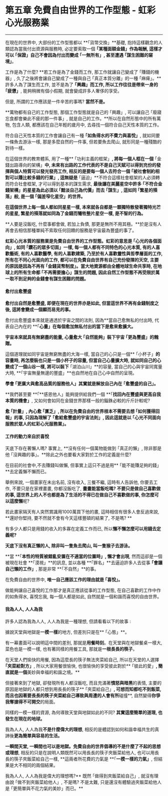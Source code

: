 # 第五章 免費自由世界的工作型態 - 虹彩心光服務業

---

在現在的世界中, 大部份的工作型態都以 **｢貨幣交換」**基礎, 抱持這樣觀念的人類認為當我付出資源與服務時, 必定要索取一個 **｢某種面額金錢」**作為報酬, 這樣才可以** ｢保證」**自己不會因為付出而變成 **｢一無所有」**,  甚至遭遇** ｢謀生困難的窘境」**。

工作是為了什麼? **若工作是為了金錢而工作, 那工作就讓自己變成了 ｢賺錢的機器」, 久了之後將會讓自己變成了一種與自己 ｢真正本質分離」的一種 ｢麻痺」。**許多人為了謀生而工作, 並不是為了 **｢興趣」**而工作, 所以工作往往是帶來一身的** ｢疲憊」**, 能夠稍微有個小假期, 就會變成許多人奢侈的享受。

但是, 所謂的工作應該是一件辛苦的事嗎? **當然不是。**

**萬物都有自己的工作型態, 那個工作型態就是自己的 ｢興趣」, 可以讓自己  ｢廢寢忘食都會樂此不疲的那一件事」, 就是自己的工作。**所以在自然形態中的所有萬物, 包含人類, 都應該在自己年輕的歲月中, 去尋找一個符合自己天性本質的工作。

符合自己天性本質的工作會讓自己有一種 **｢如魚得水的不費力與喜悅」**, 就如同要一條魚去游泳一樣, 那是多麼自然的一件事, 但若要魚去爬山, 就形同是一種殘酷的對待一樣。

在這個世界的教育體系, 用了一種** ｢功利主義的框架」**, 將每一個人框在一個** ｢金錢出路導向的架構」**中, 未來有出路的工作代表的不是自己天賦可以得到充份的發揮與個人特質可以發光發亮工作, 相反的是要每一個人去符合一個 **｢被社會制約相對可以賺比較多錢的行業」**, 這無疑是** ｢逼迫」**不符合這樣社會框架的人必須轉而符合社會框架, 才可以得到基本的謀生需求, **最後讓在美麗星空中許多 ｢不符合金錢架構」的星星為此必須以  ｢黯淡自己為代價」而去 ｢謀生」, 這如同 ｢繁星的殞落」般, 是一個 ｢偏差窄化星空」的世界。**

**在這個世界上每一個人都如同星星一樣, 本來就各自都是一顆獨特散發著獨特光芒的星星, 繁星的殞落就如同為了金錢而犧牲整片星空一樣, 是不智的行為。**

**人要是沒飯吃, 什麼事都會做, 若加上負債, 那更是無所不用其極。**於是沒有人再會去相信那種單純不索取任何回饋的服務是宇宙最為豐盛的事了。

**虹彩心光本質的服務業是免費自由世界的工作型態。**虹彩的意思是 ｢**心光的各個面向**」, 如同 **｢鑽石的眾多切面」**一樣, 每一個人都有不同特色的心光本質, 有的人喜歡藝術, 有的人喜歡醫學, 有的人喜歡建築, 乃至於有人喜歡靈性與哲學層面的工作, **所有在不同心光面向的工作, 都可以在免費自由世界有自己充份發揮的天空, 主要的原因是因為不再有 ｢金錢貨幣制度」**。當大地資源都由全體地球生命共享時, 在地球上的所有生命都** ｢不再需要擔心」謀生的問題**, 因此自然工作型態**不再受限於萬一取不到足夠的金錢會有謀生困難的問題。**

#### 愈付出愈豐盛

**愈付出自然是愈豐盛, 即便在現在的世界亦是如此, 但當這世界不再有金錢制度之後, 這將會變成一個顯而易見的事。**

愈付出愈豐盛本來就是通透於宇宙之間的法則, 因為**當自己愈無私的付出時, 代表自己內在的 **｢**心量」在每個愈加無私付出的當下是愈來愈擴大。**

**宇宙本來就具有無窮盡的能量, 心量愈大 ｢自然能夠」裝下宇宙 ｢更為豐盛」的餽贈。**

這個道理就如同宇宙是無窮無盡的大海一樣, 當自己的心只是一個** ｢小杯子」**的容量時, 再怎麼裝也只是一個小杯子的容量, 但當自己心量擴大時, 就如同自己的心變成了一個山谷一樣, 將可以裝下** ｢湖泊山川」**的容量, 當自己的心與宇宙同寬量大時, **｢宇宙無量無邊的豐盛」**也自然地在自己心中自然的呈現。

**學會 ｢更廣大與愈高品質的服務他人」其實就是解放自己內在 **｢**愈豐盛的自己**」**。**

**我們甚至要 **｢**感恩他人」能夠提供給我們一個 **｢**找回內在豐盛與更高自我本質的機會」**, 又如何會如同在金錢世界那樣一般的錙銖必較的斤斤計較呢?

**愈 ｢計量」, 內心愈 ｢匱乏」, 所以在免費自由的世界根本不需要去想 ｢如何獲得回報」的事, 只因為理解了 ｢愈給愈豐盛的宇宙法則」, 因此這就是以 ｢心光不同面向服務於眾人的虹彩心光服務業」。**

#### 工作的動力來自於喜悅

天底下存在著懶人嗎? 事實上, **沒有任何一個萬物能做到 ｢真正的懶」, 除非那是他 ｢沒興趣的事」。**除此之外也要看大家對於工作的定義是什麼?

在目前的社會中,不去賺錢叫做懶, 但事實上這只不過是用** ｢能不能賺足夠的錢」**去定義懶不懶而已。

舉例來說, 一個畫家在未出名前, 沒有收入, 三餐不繼, 這時有人告訴他, 你要去工作, 不要只是在家裡畫畫, 你都沒飯吃了, **畫畫能當飯吃嗎? **不要只是做自己喜歡做的事, 這世界上的人不也都是為了生活的不得已在做自己不喜歡做的事, 你怎麼可以**這麼懶**呢?

若此畫家隔天有人突然賞識用1000萬買下他的畫, 這時相信有很多人會反過來說, **還好你堅持, 要不然就不會有今天這樣豐碩的結果了, 不是嗎? **

有多少人都只是用錢的收入的多寡在定義工作而已, 所以**懶不懶怎麼可以用錢去定義呢?**

**天底下沒有真正懶的人, 除非叫一隻魚去爬山, 叫一隻猴子去游泳。**

**當 **｢**本性的特質被錯亂安置在不適當的位置時」, 懶才會出現**, 然而這卻是一個被現在社會 **｢漠視」**的訊息, 並以各種 **｢罪名」**去逼迫許多人去從事 **｢會讓自己懶的工作」**, 那是非常 **｢不自然」**的事。

在免費自由的世界中, **唯一自己應該工作的理由就是 ｢喜悅」。**

做能夠讓自己喜悅的工作那才是真正應該從事的工作型態, 在自己喜歡的工作中作的如魚得水, 喜悅忘我, 每一個人都是如此, 自然就是一個和諧而喜悅的自由世界。

#### 我為人人, 人人為我

許多人認為我為人人, 人人為我是一種理想, 但請看看以下的故事 :

據說天堂與地獄是**一模一樣**的地方, 但差別只是在** ｢心態」**。

有一幕畫面可以說明這中間的差別, 那就是**用餐時刻**。在天堂與在地獄餐桌一樣大, 菜色也是一模一樣, 也有著同樣的用餐工具, 那就是**一根長長的筷子**。

在天堂人們愉快的用餐, 因為這麼長的筷子無法夾菜給自己, 所以在天堂的人選擇 **｢夾菜給對方」**, 所以大家用餐很愉快, 也很愉快的享受彼此對於** ｢彼此的愛」**, 簡直就是一個**美妙與幸福的和諧之境。**

但接著來到了地獄, 卻發現所有人都沒飯吃, 而且充滿著**憤怒與暗黑**的表情, 主要的原因是地獄的人都只想到用長長的筷子** ｢夾菜給自己」**, 可想而知都吃不到飯菜, 而且也因著要長長的筷子夾菜給自己導致與周遭的人會有所**碰撞**, 自然變得**你爭我奪搶得不可開交**的局面。

同樣的一模一樣的資源, 為何導致天堂與地獄如此的不同? **其實這麼簡單的道理, 也發生在現在的地球。**

我為人人, 人人為我**不是什麼偉大的理想**, 相反的是體認到如何和諧幸福共生的真諦後**更為簡單與容易的生活。**

**一瞬間天堂, 一瞬間也可以是地獄。**免費自由的世界倡導的**不是什麼了不起的思想或理想**, 相反的只是在說明人類既然可以用長長的筷子夾飯菜給他人, 也可以用長長的筷子夾飯菜給自己一樣, **這兩者所花費的力氣是 **｢**一模一樣的力氣」**, 但結果是大不相同的兩個結果。

我為人人, 人人為我是偉大的理想嗎?** 既然 ｢做得到夾飯菜給自己」, 就沒有理由說 ｢做不到夾飯菜給他人」, 不是嗎? 不是太難, 只是還沒有體驗過夾飯菜給他人是 ｢更簡單與不花力氣的美妙」而已。**

